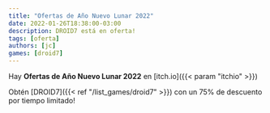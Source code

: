 ```yaml
---
title: "Ofertas de Año Nuevo Lunar 2022"
date: 2022-01-26T18:38:00-03:00
description: DROID7 está en oferta!
tags: [oferta]
authors: [jc]
games: [droid7]
---
```


Hay **Ofertas de Año Nuevo Lunar 2022** en [itch.io]({{< param "itchio" >}})

Obtén [DROID7]({{< ref "/list_games/droid7" >}}) con un 75% de descuento por tiempo limitado!
